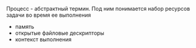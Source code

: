 Процесс - абстрактный термин. Под ним понимается набор ресурсов задачи во время ее выполнения
<ul>
  <li> память
  <li> открытые файловые дескрипторы
   <li> контекст выполнения
    
</ul>
